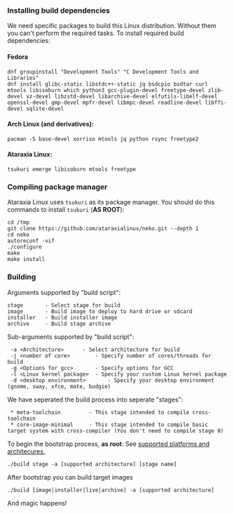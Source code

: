 ### Installing build dependencies
We need specific packages to build this Linux distribution. Without them you can't perform the required tasks. To install required build dependencies:
#### Fedora
```
dnf groupinstall "Development Tools" "C Development Tools and Libraries"
dnf install glibc-static libstdc++-static jq bsdcpio bsdtar curl mtools libisoburn which python3 gcc-plugin-devel freetype-devel zlib-devel xz-devel libzstd-devel libarchive-devel elfutils-libelf-devel openssl-devel gmp-devel mpfr-devel libmpc-devel readline-devel libffi-devel sqlite-devel
```
#### Arch Linux (and derivatives):
```
pacman -S base-devel xorriso mtools jq python rsync freetype2
```
#### Ataraxia Linux:
```
tsukuri emerge libisoburn mtools freetype
```

### Compiling package manager
Ataraxia Linux uses `tsukuri` as its package manager. You should do this commands to install `tsukuri` (**AS ROOT**):
```
cd /tmp
git clone https://github.com/ataraxialinux/neko.git --depth 1
cd neko
autoreconf -vif
./configure
make
make install
```

### Building
Arguments supported by "build script":
```
stage		- Select stage for build
image		- Build image to deploy to hard drive or sdcard
installer	- Build installer image
archive		- Build stage archive
```
Sub-arguments supported by "build script":
```
 -a <Architecture>		- Select architecture for build
 -j <number of core>		- Specify number of cores/threads for build
 -g <Options for gcc>		- Specify options for GCC
 -l <Linux kernel package>	- Specify your custom Linux kernel package
 -d <desktop environment>       - Specify your desktop environment (gnome, sway, xfce, mate, budgie)
```
We have seperated the build process into seperate "stages":
```
 * meta-toolchain         - This stage intended to compile cross-toolchain
 * core-image-minimal     - This stage intended to compile basic target system with cross-compiler (You don't need to compile stage 0)
```
To begin the bootstrap process, **as root**:
See [supported platforms and architecures.](platforms.md)
```
./build stage -a [supported architecture] [stage name]
```
After bootstrap you can build target images
```
./build [image|installer|live|archive] -a [supported architecture]
```
And magic happens!

